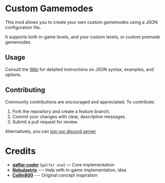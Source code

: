 # Custom Gamemodes

This mod allows you to create your own custom gamemodes using a JSON configuration file.

It supports both in-game levels, and your custom levels, or custom premade gamemodes.

## Usage

Consult the [Wiki](https://github.com/monksilly/Custom-Gamemodes/wiki) for detailed instructions on JSON syntax, examples, and options.

## Contributing

Community contributions are encouraged and appreciated. To contribute:

1. Fork the repository and create a feature branch.
2. Commit your changes with clear, descriptive messages.
3. Submit a pull request for review.

Alternatively, you can [join our discord server](https://discord.gg/EbHdwEhjgY)

# Credits
- [**galfar-coder**](https://github.com/galfar-coder) (`galfar.exe`) — Core implementation
- [**Nebulaetrix**](https://github.com/Nebulaetrix) --- Help with in-game implementation, idea
- [**Collin800**](https://github.com/Collin8000) --- Original concept inspiration
